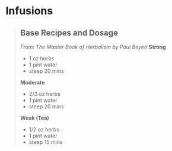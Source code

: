 # Infusions

> ## Base Recipes and Dosage
> _From: The Master Book of Herbalism by Paul Beyerl_
> **Strong**
> - 1 oz herbs
> - 1 pint water
> - steep 20 mins
>
> **Moderate**
> - 2/3 oz herbs
> - 1 pint water
> - steep 20 mins
>
> **Weak (Tea)**
> - 1/2 oz herbs
> - 1 pint water
> - steep 15 mins


